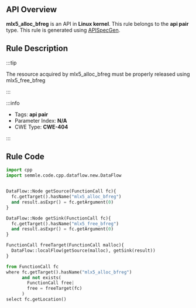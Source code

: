 ---
---


## API Overview
**mlx5_alloc_bfreg** is an API in **Linux kernel**. This rule belongs to the **api pair** type. This rule is generated using [APISpecGen](../../tools/APISpecGen).
## Rule Description

:::tip

The resource acquired by mlx5_alloc_bfreg must be properly released using mlx5_free_bfreg

:::

:::info

- Tags: **api pair**
- Parameter Index: **N/A**
- CWE Type: **CWE-404**

:::

## Rule Code
```python
import cpp
import semmle.code.cpp.dataflow.new.DataFlow


DataFlow::Node getSource(FunctionCall fc){
  fc.getTarget().hasName("mlx5_alloc_bfreg")
  and result.asExpr() = fc.getArgument(0)
}

DataFlow::Node getSink(FunctionCall fc){
  fc.getTarget().hasName("mlx5_free_bfreg")
  and result.asExpr() = fc.getArgument(0)
}

FunctionCall freeTarget(FunctionCall malloc){
  DataFlow::localFlow(getSource(malloc), getSink(result))
}

from FunctionCall fc
where fc.getTarget().hasName("mlx5_alloc_bfreg")
      and not exists(
        FunctionCall free| 
        free = freeTarget(fc)
      )
select fc.getLocation()

    
```